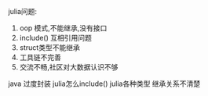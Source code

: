 

julia问题:
1. oop 模式,不能继承,没有接口 
2. include() 互相引用问题
3. struct类型不能继承
4. 工具链不完善
5. 交流不畅,社区对大数据认识不够


java 过度封装
julia怎么include() 
julia各种类型 继承关系不清楚








